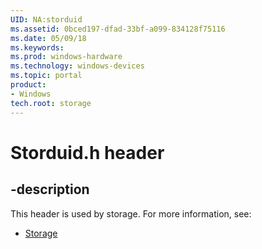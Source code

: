 ```yaml
---
UID: NA:storduid
ms.assetid: 0bced197-dfad-33bf-a099-834128f75116
ms.date: 05/09/18
ms.keywords: 
ms.prod: windows-hardware
ms.technology: windows-devices
ms.topic: portal
product:
- Windows
tech.root: storage
---
```


# Storduid.h header


## -description


This header is used by storage. For more information, see:

- [Storage](../_storage/index.md)
